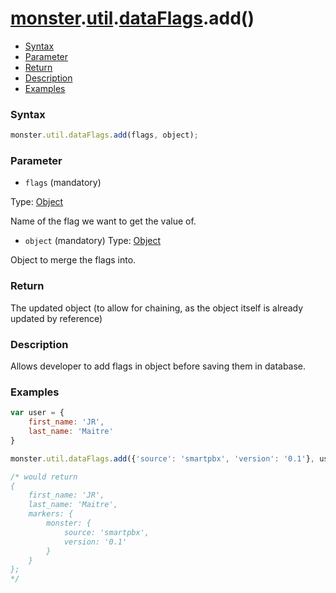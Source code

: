 # [monster][monster].[util][util].[dataFlags][dataFlags].add()

* [Syntax](#syntax)
* [Parameter](#parameter)
* [Return](#return)
* [Description](#description)
* [Examples](#examples)

### Syntax
```javascript
monster.util.dataFlags.add(flags, object);
```

### Parameter
* `flags` (mandatory)

 Type: [Object][object_literal]

Name of the flag we want to get the value of.

* `object` (mandatory)
 Type: [Object][object_literal]

Object to merge the flags into.

### Return
The updated object (to allow for chaining, as the object itself is already updated by reference)

### Description
Allows developer to add flags in object before saving them in database.

### Examples
```javascript
var user = {
	first_name: 'JR',
	last_name: 'Maitre'
}

monster.util.dataFlags.add({'source': 'smartpbx', 'version': '0.1'}, user); 

/* would return
{
	first_name: 'JR',
	last_name: 'Maitre',
	markers: {
		monster: {
			source: 'smartpbx',
			version: '0.1'
		}
	}
};
*/
```


[monster]: ../../../monster.md
[util]: ../../util.md
[dataFlags]: ../dataFlags.md

[object_literal]: https://developer.mozilla.org/en-US/docs/Web/JavaScript/Guide/Values,_variables,_and_literals#Object_literals
[string_literal]: https://developer.mozilla.org/en-US/docs/Web/JavaScript/Guide/Values,_variables,_and_literals#String_literals